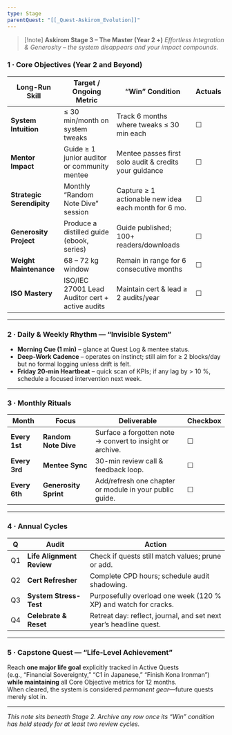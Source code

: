 ```yaml
---
type: Stage
parentQuest: "[[_Quest-Askirom_Evolution]]"
---
```


> [!note] **Askirom Stage 3 – The Master (Year 2 +)**
> *Effortless Integration & Generosity – the system disappears and your impact compounds.*

### 1 · Core Objectives (Year 2 and Beyond)

| Long-Run Skill | Target / Ongoing Metric | “Win” Condition | **Actuals** |
|----------------|------------------------|-----------------|-------------|
| **System Intuition** | ≤ 30 min/month on system tweaks | Track 6 months where tweaks ≤ 30 min each | ☐ |
| **Mentor Impact** | Guide ≥ 1 junior auditor or community mentee | Mentee passes first solo audit & credits your guidance | ☐ |
| **Strategic Serendipity** | Monthly “Random Note Dive” session | Capture ≥ 1 actionable new idea each month for 6 mo. | ☐ |
| **Generosity Project** | Produce a distilled guide (ebook, series) | Guide published; 100+ readers/downloads | ☐ |
| **Weight Maintenance** | 68 – 72 kg window | Remain in range for 6 consecutive months | ☐ |
| **ISO Mastery** | ISO/IEC 27001 Lead Auditor cert + active audits | Maintain cert & lead ≥ 2 audits/year | ☐ |

---

### 2 · Daily & Weekly Rhythm — “Invisible System”

- **Morning Cue (1 min)** – glance at Quest Log & mentee status.  
- **Deep-Work Cadence** – operates on instinct; still aim for ≥ 2 blocks/day but no formal logging unless drift is felt.  
- **Friday 20-min Heartbeat** – quick scan of KPIs; if any lag by > 10 %, schedule a focused intervention next week.

---

### 3 · Monthly Rituals

| Month | Focus | Deliverable | Checkbox |
|-------|-------|-------------|----------|
| **Every 1st** | **Random Note Dive** | Surface a forgotten note → convert to insight or archive. | ☐ |
| **Every 3rd** | **Mentee Sync** | 30-min review call & feedback loop. | ☐ |
| **Every 6th** | **Generosity Sprint** | Add/refresh one chapter or module in your public guide. | ☐ |

---

### 4 · Annual Cycles

| Q | Audit | Action |
|---|-------|--------|
| Q1 | **Life Alignment Review** | Check if quests still match values; prune or add. |
| Q2 | **Cert Refresher** | Complete CPD hours; schedule audit shadowing. |
| Q3 | **System Stress-Test** | Purposefully overload one week (120 % XP) and watch for cracks. |
| Q4 | **Celebrate & Reset** | Retreat day: reflect, journal, and set next year’s headline quest. |

---

### 5 · Capstone Quest — “Life-Level Achievement”

Reach **one major life goal** explicitly tracked in Active Quests  
(e.g., “Financial Sovereignty,” “C1 in Japanese,” “Finish Kona Ironman”) **while maintaining** all Core Objective metrics for 12 months.  
When cleared, the system is considered *permanent gear*—future quests merely slot in.

---

*This note sits beneath Stage 2. Archive any row once its “Win” condition has held steady for at least two review cycles.*